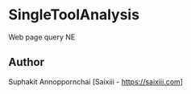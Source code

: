 # SingleToolAnalysis
Web page query NE

Author
--------
Suphakit Annoppornchai [Saixiii - https://saixiii.com]
